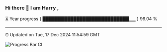 ### Hi there 👋 I am Harry , 

⏳ Year progress { ████████████████████████████▁▁ } 96.04 %

---

⏰ Updated on Tue, 17 Dec 2024 11:54:59 GMT

![Progress Bar CI](https://github.com/duykhang68/duykhang68/workflows/Progress%20Bar%20CI/badge.svg)
